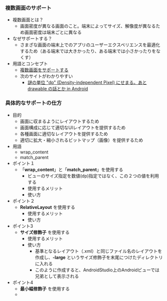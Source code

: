 ### 複数画面のサポート
- 複数画面とは？
  - 画面密度が異なる画面のこと。端末によってサイズ、解像度が異なるため画面密度は端末ごとに異なる
- なぜサポートする？
  - さまざな画面の端末上でのアプリのユーザーエクスペリエンスを最適化するため（ある端末では大きかったり、ある端末では小さかったりをなくす）
- 用語とコンセプト
  - [複数画面をサポートする](https://developer.android.com/guide/practices/screens_support.html)
  - 次のサイトがわかりやすい
    - [謎の単位 "dp" (Density-independent Pixel) にせまる。あと drawable の話とか in Android](http://tkengo.github.io/blog/2014/10/18/android-dp/)

### 具体的なサポートの仕方
- 目的
  - 画面に収まるようにレイアウトするため
  - 画面構成に応じて適切なUIレイアウトを提供するため
  - 各種画面に適切なレイアウトを提供するため
  - 適切に拡大・縮小されるビットマップ（画像）を提供するため
- 用語
  - wrap_content
  - match_parent
- ポイント１
  - 「**wrap_content**」と「**match_parent**」を使用する
    - ビューのサイズ指定を数値(dp)指定ではなく、この２つの値を利用する
    - 使用するメリット
    - 使い方
- ポイント２
  - **RelativeLayout** を使用する
    - 使用するメリット
    - 使い方
- ポイント3
  - **サイズ修飾子** を使用する
    - 使用するメリット
    - 使い方
      - 基準となるレイアウト（.xml）と同じファイル名のレイアウトを作成し、**-large** というサイズ修飾子を末尾につけたディレクトリに入れる
      - このように作成すると、AndroidStudio上のAndroidビューでは兄弟として表示される
- ポイント4
  - **最小幅修飾子** を使用する
  - 
